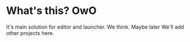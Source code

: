 # What's this? OwO

It's main solution for editor and launcher. We think.
Maybe later We'll add other projects here. 
